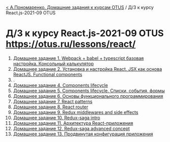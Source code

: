 [< А.Пономаренко. Домашние задания к курсам OTUS](../README.md) / Д/З к курсу React.js-2021-09 OTUS
# Д/З к курсу React.js-2021-09 OTUS https://otus.ru/lessons/react/

1. [Домашнее задание 1. Webpack + babel + typescript базовая настройка. Консольный калькулятор](react-2021-09-hw01/README.md)
2. [Домашнее задание 2. Установка и настройка React. JSX как основа ReactJS. Functional components](game-of-life/README-hw02.md)
3. .
4. [Домашнее задание 4. Components lifecycle](game-of-life/README-hw04.md)
5. [Домашнее задание 5. Components lifecycle. Списки, события, формы](game-of-life/README-hw05.md)
6. [Домашнее задание 6. Основы функционального программирования](react-2021-09-hw06/README.md)
7. [Домашнее задание 7. React patterns](game-of-life/README-hw07.md)
8. [Домашнее задание 8. React router](game-of-life/README-hw08.md)
9. [Домашнее задание 9. Redux middlewares and side effects](game-of-life/README-hw09.md)
10. [Домашнее задание 10. Redux-saga intro](game-of-life/README-hw10.md)
11. [Домашнее задание 11. Архитектура React-приложения](game-of-life/README-hw11.md)
12. [Домашнее задание 12. Redux-saga advanced concept](game-of-life/README-hw12.md)
13. [Домашнее задание 13. Продвинутая конфигурация приложения](game-of-life/README-hw13.md)
